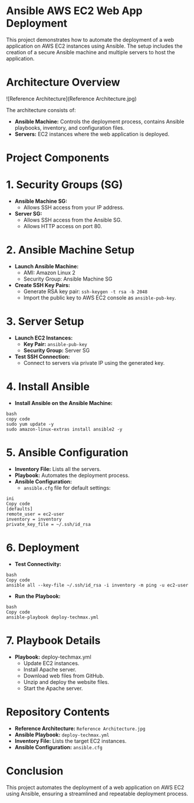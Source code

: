 # Ansible AWS EC2 Web App Deployment
This project demonstrates how to automate the deployment of a web application on AWS EC2 instances using Ansible. The setup includes the creation of a secure Ansible machine and multiple servers to host the application.

# Architecture Overview
![Reference Architecture](Reference Architecture.jpg)

The architecture consists of:

- **Ansible Machine:** Controls the deployment process, contains Ansible playbooks, inventory, and configuration files.
- **Servers:** EC2 instances where the web application is deployed.
# Project Components
# 1. Security Groups (SG)
- **Ansible Machine SG:**
   - Allows SSH access from your IP address.
- **Server SG:**
   - Allows SSH access from the Ansible SG.
   - Allows HTTP access on port 80.
# 2. Ansible Machine Setup
- **Launch Ansible Machine:**
     - AMI: Amazon Linux 2
     - Security Group: Ansible Machine SG
- **Create SSH Key Pairs:**
    - Generate RSA key pair: `ssh-keygen -t rsa -b 2048`
    - Import the public key to AWS EC2 console as `ansible-pub-key`.
# 3. Server Setup
- **Launch EC2 Instances:**
   - **Key Pair:** `ansible-pub-key`
   - **Security Group:** Server SG
- **Test SSH Connection:**
  - Connect to servers via private IP using the generated key.
# 4. Install Ansible
- **Install Ansible on the Ansible Machine:**
```
bash
copy code
sudo yum update -y
sudo amazon-linux-extras install ansible2 -y
```
# 5. Ansible Configuration
  - **Inventory File:** Lists all the servers.
  - **Playbook:** Automates the deployment process.
  - **Ansible Configuration:**
     - `ansible.cfg` file for default settings:
```
ini
Copy code
[defaults]
remote_user = ec2-user 
inventory = inventory 
private_key_file = ~/.ssh/id_rsa
```
# 6. Deployment
 - **Test Connectivity:**
```
bash
Copy code
ansible all --key-file ~/.ssh/id_rsa -i inventory -m ping -u ec2-user
```
 - **Run the Playbook:**
```
bash
Copy code
ansible-playbook deploy-techmax.yml
```
# 7. Playbook Details
  - **Playbook:** deploy-techmax.yml
     - Update EC2 instances.
     - Install Apache server.
     - Download web files from GitHub.
     - Unzip and deploy the website files.
     - Start the Apache server.
# Repository Contents
  - **Reference Architecture:** `Reference Architecture.jpg`
  - **Ansible Playbook:** `deploy-techmax.yml`
  - **Inventory File:** Lists the target EC2 instances.
  - **Ansible Configuration:** `ansible.cfg`
# Conclusion
This project automates the deployment of a web application on AWS EC2 using Ansible, ensuring a streamlined and repeatable deployment process.


